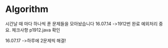 # Algorithm
시간날 때 마다 하나씩 푼 문제들을 모아놨습니다
16.07.14
->1912번 완료 예외처리 중요. 체크사항 p1912.java 확인

16.07.17
->하루에 2문제씩 해결!